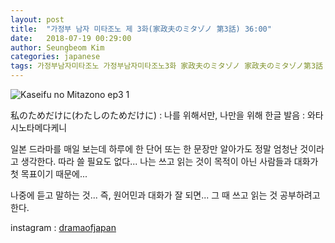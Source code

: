 ```yaml
---
layout: post
title:  "가정부 남자 미타조노 제 3화(家政夫のミタゾノ 第3話) 36:00"
date:   2018-07-19 00:29:00
author: Seungbeom Kim
categories: japanese
tags: 가정부남자미타조노 가정부남자미타조노3화 家政夫のミタゾノ 家政夫のミタゾノ第3話 일본드라마 일드 dramaofjapan 일본어공부
---
```


<img src="{{ site.baseurl }}/assets/japanese/kaseifu_no_mitazono_3_1.png" title="Kaseifu no Mitazono ep3 1" class="post-image">

私のためだけに(わたしのためだけに) : 나를 위해서만, 나만을 위해
한글 발음 : 와타시노타메다케니

일본 드라마를 매일 보는데 하루에 한 단어 또는 한 문장만 알아가도 정말 엄청난 것이라고 생각한다.
따라 쓸 필요도 없다... 나는 쓰고 읽는 것이 목적이 아닌 사람들과 대화가 첫 목표이기 때문에...

나중에 듣고 말하는 것... 즉, 원어민과 대화가 잘 되면... 그 때 쓰고 읽는 것 공부하려고 한다.

instagram : [dramaofjapan](https://www.instagram.com/p/BkLMillFMsj/?taken-by=dramaofjapan)
